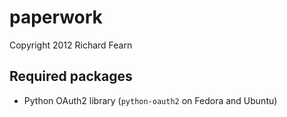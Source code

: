 paperwork
=========

Copyright 2012 Richard Fearn

Required packages
-----------------

* Python OAuth2 library (`python-oauth2` on Fedora and Ubuntu)

